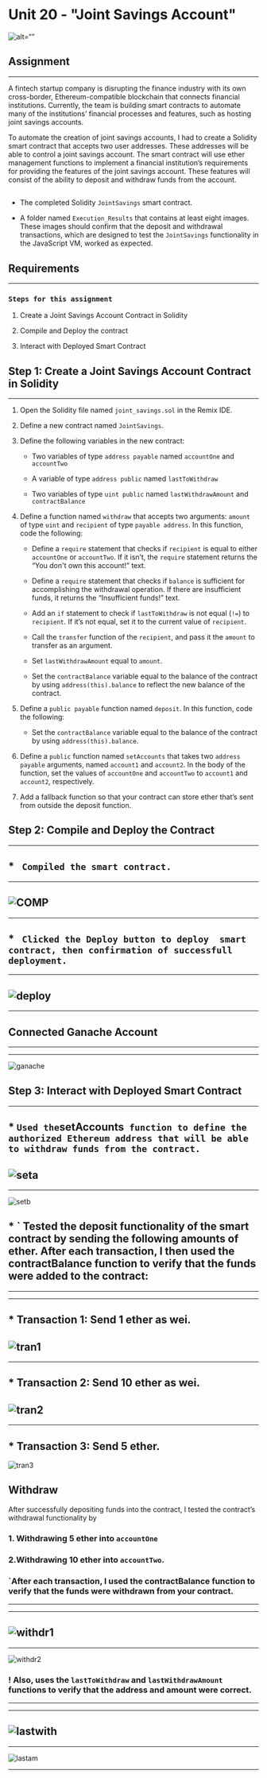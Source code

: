 # Unit 20 - "Joint Savings Account"

![alt=“”](open.png)

## Assignment 
---

A fintech startup company is disrupting the finance industry with its own cross-border, Ethereum-compatible blockchain that connects financial institutions. Currently, the team is building smart contracts to automate many of the institutions’ financial processes and features, such as hosting joint savings accounts.

To automate the creation of joint savings accounts, I had to  create a Solidity smart contract that accepts two user addresses. These addresses will be able to control a joint savings account. The smart contract will use ether management functions to implement a financial institution’s requirements for providing the features of the joint savings account. These features will consist of the ability to deposit and withdraw funds from the account.

##

* The completed Solidity `JointSavings` smart contract.

* A folder named `Execution_Results` that contains at least eight images. These images should confirm that the deposit and withdrawal transactions, which are designed to test the `JointSavings` functionality in the JavaScript VM, worked as expected.

## Requirements
---

### `Steps for this assignment`

1. Create a Joint Savings Account Contract in Solidity

2. Compile and Deploy the contract

3. Interact with Deployed Smart Contract

## Step 1: Create a Joint Savings Account Contract in Solidity
---

1. Open the Solidity file named `joint_savings.sol` in the Remix IDE.

2. Define a new contract named `JointSavings`.

3. Define the following variables in the new contract:

    * Two variables of type `address payable` named `accountOne` and `accountTwo`

    * A variable of type `address public` named `lastToWithdraw`

    * Two variables of type `uint public` named `lastWithdrawAmount` and `contractBalance`


4. Define a function named `withdraw` that accepts two arguments: `amount` of type `uint` and `recipient` of type `payable address`. In this function, code the following:

    * Define a `require` statement that checks if `recipient` is equal to either `accountOne` or `accountTwo`. If it isn’t, the `require` statement returns the “You don't own this account!” text.

    * Define a `require` statement that checks if `balance` is sufficient for accomplishing the withdrawal operation. If there are insufficient funds, it returns the “Insufficient funds!” text.

    * Add an `if` statement to check if `lastToWithdraw` is not equal (`!=`) to `recipient`. If it’s not equal, set it to the current value of `recipient`.

    * Call the `transfer` function of the `recipient`, and pass it the `amount` to transfer as an argument.

    * Set `lastWithdrawAmount` equal to `amount`.

    * Set the `contractBalance` variable equal to the balance of the contract by using `address(this).balance` to reflect the new balance of the contract.


5. Define a `public payable` function named `deposit`. In this function, code the following:

    * Set the `contractBalance` variable equal to the balance of the contract by using `address(this).balance`.

6. Define a `public` function named `setAccounts` that takes two `address payable` arguments, named `account1` and `account2`. In the body of the function, set the values of `accountOne` and `accountTwo` to `account1` and `account2`, respectively.

7. Add a fallback function so that your contract can store ether that’s sent from outside the deposit function.


## Step 2: Compile and Deploy the Contract 
---


## * ` Compiled the smart contract.` 
---
![COMP](Execution_Results\compiled.png)
---
---


## * ` Clicked the Deploy button to deploy  smart contract, then confirmation of successfull deployment.`
---
![deploy](Execution_Results\Deploy.png)
---
---

## Connected Ganache Account
---
---
![ganache](Execution_Results\Ganache.png)


## Step 3: Interact with Deployed Smart Contract
---

## * ` Used the `setAccounts` function to define the authorized Ethereum address that will be able to withdraw funds from the contract.`

![seta](Execution_Results\set_account.png)    
---
---
![setb](Execution_Results\setacc_log.png)

## * ` Tested the deposit functionality of the smart contract by sending the following amounts of ether. After each transaction, I then used the contractBalance function to verify that the funds were added to the contract:
---
---


  ##  * Transaction 1: Send 1 ether as wei.
  ![tran1](Execution_Results\trans1.png)
  ---
  ---


  ##  * Transaction 2: Send 10 ether as wei.
  ![tran2](Execution_Results\trans2.png)
  ---
  ---

  ##  * Transaction 3: Send 5 ether.
  ![tran3](Execution_Results\trans3.png)

   

## Withdraw
 After successfully depositing funds into the contract, I tested the contract’s withdrawal functionality by 
 ### 1. Withdrawing 5 ether into `accountOne` 
 ### 2.Withdrawing 10 ether into `accountTwo`. 
 
 ### `After each transaction, I used the contractBalance function to verify that the funds were withdrawn from your contract.
 ---
 ---
 ![withdr1](Execution_Results\withdracc1.png)
 ---
 ---
 ![withdr2](Execution_Results\withdracc2.png)
 
 
  ### ! Also, uses the `lastToWithdraw` and `lastWithdrawAmount` functions to verify that the address and amount were correct.
  ---
  ---
  ![lastwith](Execution_Results\lasttowith.png)
  ---
  ---
  ![lastam](Execution_Results\lastamount.png)



---



